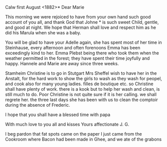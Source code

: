  Calw first August <1882>*
Dear Marie

This morning we were rejoiced to have from your own hand such good account of you all, and thank God that Johne <Hansle>* is such sweet Child, gentle, and good at night. We hope that Herman shall love and respect him as he did his Marula when she was a baby.

You will be glad to have your Adelle again, she has spent most of her time in Steinhause, every afternoon and often forenoons Emma has been exceedingly kind to her. Emma Plebst being there who took them when the weather permitted in the forest; they have spent their time joyfully and happy. 
Hannele and Marie are away since three weeks.

Stamheim Christine is to go in Stutgart Mrs Sheffel wish to have her in the Anstalt, for the hard work to show the girls to wash as they wash for peopel, and cook also for many young ladies. filles de boutique etc. so Christine shall have plenty of work. there is a kook but to help her wash and clean, is still much to do. Poor Christine is not quite sure if it is her calling. we shall regrete her. the three last days she has been with us to clean the comptoir during the absence of Frederic.

I hope that you shall have a blessed time with papa

With much love to you all and kisses
 Yours affectionate
 J. G.

I beg pardon that fat spots came on the paper I just came from the Cookroom where Bacon had been made in Ghee, and we ate of the grabons 